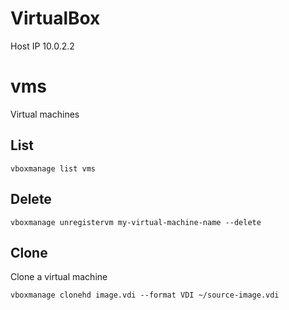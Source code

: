 <!-- -*- coding: utf-8; -*- -->

VirtualBox
==========

Host IP 10.0.2.2

vms
===

Virtual machines

List
----

    vboxmanage list vms

Delete
------

    vboxmanage unregistervm my-virtual-machine-name --delete

Clone
-----

Clone a virtual machine

    vboxmanage clonehd image.vdi --format VDI ~/source-image.vdi
